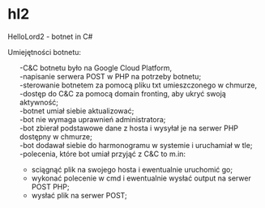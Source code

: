# hl2
HelloLord2 - botnet in C#


Umiejętności botnetu:<ul>
-C&C botnetu było na Google Cloud Platform,</br>
-napisanie serwera POST w PHP na potrzeby botnetu;</br>
-sterowanie botnetem za pomocą pliku txt umieszczonego w chmurze,</br>
-dostęp do C&C za pomocą domain fronting, aby ukryć swoją aktywność;</br>
-botnet umiał siebie aktualizować;</br>
-bot nie wymaga uprawnień administratora;</br>
-bot zbierał podstawowe dane z hosta i wysyłał je na serwer PHP dostępny w chmurze;</br>
-bot dodawał siebie do harmonogramu w systemie i uruchamiał w tle;</br>
-polecenia, które bot umiał przyjąć z C&C to m.in:<ul>
<li>sciągnąć plik na swojego hosta i ewentualnie uruchomić go;</li>
<li>wykonać polecenie w cmd i ewentualnie wysłać output na serwer POST PHP;</li>
<li>wysłać plik na serwer POST;</li></ul></ul>
